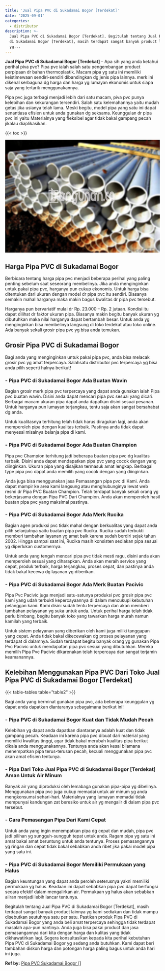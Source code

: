 ```yaml
---
title: 'Jual Pipa PVC di Sukadamai Bogor [Terdekat]'
date: '2025-09-01'
categories:
  - distributor
description: >-
  Jual Pipa PVC di Sukadamai Bogor [Terdekat]. Begitulah tentang Jual Pipa PVC
  di Sukadamai Bogor [Terdekat], masih terdapat sangat banyak product lainnya
  yg...
---
```


**Jual Pipa PVC di Sukadamai Bogor \[Terdekat\]** – Apa sih yang anda ketahui perihal piva pvc? Pipa pvc ialah salah satu pengembangan product perpipaan dr bahan thermoplastik. Macam pipa yg satu ini memiliki keistimewaan sendiri-sendiri dibandingkan dg jenis pipa lainnya. merk ini dikenal serbaguna dg harga dan harga yg lumayan ekonomis untuk siapa saja yang tertarik menggunakannya.

Pipa pvc juga terbagi menjadi lebih dari satu macam, piva pvc punya kelebihan dan kekurangan tersendiri. Salah satu kelemahannya yaitu mudah getas jika usianya telah lama. Meski begitu, model pipa yang satu ini dapat senantiasa efisien untuk anda gunakan dg seksama. Keunggulan dr pipa pvc ini yaitu Materialnya yang fleksibel agar tidak bakal gampang pecah jikalau diaplikasikan.

{{< toc >}}

![Jual Pipa PVC di Sukadamai Bogor [Terdekat]](/images/jaul-pipa-pvc-51.png)

## Harga Pipa PVC di Sukadamai Bogor

Berbicara tentang harga pipa pvc menjadi beberapa perihal yang paling penting sebelum saat seseorang membelinya. Jika anda menginginkan untuk pakai pipa pvc, harganya pun cukup ekonomis. Untuk harga bisa ditentukan dari ukuran dengan model dr pipa pvc itu sendiri. Biasanya semakin mahal harganya maka makin bagus kwalitas dr pipa pvc tersebut.

Harganya pun bervariatif mulai dr Rp. 23.000 – Rp. 2 jutaan. Kondisi itu dapat dilihat dr faktor ukuran pipa. Biasanya makin begitu banyak ukuran yg dibutuhkan maka nilai harganya dapat bertambah besar. Untuk anda yg menginginkan bisa membelinya langsung di toko terdekat atau toko online. Ada banyak sekali grosir pipa pvc yg bisa anda temukan.

## Grosir Pipa PVC di Sukadamai Bogor

Bagi anda yang menginginkan untuk pakai pipa pvc, anda bisa melacak grosir pvc yg amat terpercaya. Salahsatu distributor pvc terpercaya yg bisa anda pilih seperti halnya berikut!

### \- Pipa PVC di Sukadamai Bogor Ada Buatan Wavin

Bagian grosir merk pipa pvc terpercaya yang dapat anda gunakan ialah Pipa pvc buatan wavin. Disini anda dapat mencari pipa pvc sesuai yang dicari. Berbagai macam ukuran pipa dapat anda dapatkan disini sesuai pesanan. Untuk harganya pun lumayan terjangkau, tentu saja akan sangat bersahabat dg anda.

Untuk kualitasnya terhitung telah tidak harus diragukan lagi, anda akan memperoleh pipa dengan kualitas terbaik. Pastinya anda tidak dapat menyesal misalnya belanja pipa di kami.

### \- Pipa PVC di Sukadamai Bogor Ada Buatan Champion

Pipa pvc Champion terhitung jadi beberapa buatan pipa pvc dg kualitas terbaik. Disini anda dapat mendapatkan pipa pvc yang cocok dengan yang diinginkan. Ukuran pipa yang disajikan termasuk amat lengkap. Berbagai type pipa pvc dapat anda memilih yang cocok dengan yang diinginkan.

Anda juga bisa menggunakan jasa Pemasangan pipa pvc di Kami. Anda dapat mampir ke area kami langsung atau menghubunginya lewat web resmi dr Pipa PVC Buatan Champion. Telah terdapat banyak sekali orang yg bekerjasama dengan Pipa PVC Dari Champion. Anda akan memperoleh hasil buatan pipa pvc yang maksimal pastinya.

### \- Pipa PVC di Sukadamai Bogor Ada Merk Rucika

Bagian agen produksi pvc tidak mahal dengan berkualitas yang dapat anda pilih selanjutnya yaitu buatan pipa pvc Rucika. Rucika sudah terbukti memberi tambahan layanan yg amat baik karena sudah berdiri sejak tahun 2002. Hingga sampai saat ini, Rucika masih konsisten sediakan pipa sesuai yg diperlukan customernya.

Untuk anda yang tengah mencari pipa pvc tidak mesti ragu, disini anda akan memperoleh sesuai yang diharapkan. Anda akan meraih service yang cepat, produk terbaik, harga terjangkau, proses cepat, dan pastinya anda tidak bakal kecewa dg layanan yg diberikan.

### \- Pipa PVC di Sukadamai Bogor Ada Merk Buatan Pacivic

Pipa Pvc Pacivic juga menjadi satu-satunya produksi pvc grosir pipa pvc kami yang udah terbukti kepercayaannya di dalam mencukupi kebutuhan pelanggan kami. Kami disini sudah tentu terpercaya dan akan memberi tambahan pelayanan yg suka untuk anda. Untuk perihal harga telah tidak perlu bimbang, begitu banyak toko yang tawarkan harga murah namun kamilah yang terbaik.

Untuk sistem pelayanan yang diberikan oleh kami juga miliki tanggapan yang cepat. Anda tidak bakal dikecewakan dg proses pelayanan yang terdapat di dalamnya. Sudah terdapat begitu banyak orang yg gunakan Pipa Pvc Pacivic untuk mendapatan pipa pvc sesuai yang dibutuhkan. Mereka memilih Pipa Pvc Pacivic dikarenakan telah terpercaya dan sangat terjamin keamanannya.

## Kelebihan Menggunakan Pipa PVC Dari Toko Jual Pipa PVC di Sukadamai Bogor \[Terdekat\]

{{< table-tables table="table2" >}}

Bagi anda yang berminat gunakan pipa pvc, ada beberapa keunggulan yg dapat anda dapatkan diantaranya sebagaimana berikut ini!

### \- Pipa PVC di Sukadamai Bogor Kuat dan Tidak Mudah Pecah

Kelebihan yg dapat anda dapatkan diantaranya adalah kuat dan tidak gampang pecah. Keadaan ini karena pipa pvc dibuat dari material yang memiliki kwalitas tinggi, agar tidak bakal merubah kualitas pipa berikut dikala anda menggunakannya. Tentunya anda akan kesal bilamana menempatkan pipa terus-terusan pecah, kecuali menggunakan pipa pvc akan amat efisien tentunya.

### \- Pipa Dari Toko Jual Pipa PVC di Sukadamai Bogor \[Terdekat\] Aman Untuk Air Minum

Banyak air yang diproduksi oleh lemabaga gunakan pipa-pipa yg dibelinya. Menggunakan pipa pvc juga cukup memadai untuk air minum yg anda mengkonsumsi sehari-hari. Materialnya yang lumayan memadai tidak mempunyai kandungan zat beresiko untuk air yg mengalir di dalam pipa pvc tersebut.

### \- Cara Pemasangan Pipa Dari Kami Cepat

Untuk anda yang ingin menempatkan pipa dg cepat dan mudah, pipa pvc jadi pilihan yg sungguh-sungguh tepat untuk anda. Ragam pipa yg satu ini amat bakal amat beruntung untuk anda tentunya. Proses pemasangannya yg ringan dan cepat tidak bakal sebabkan anda ribet jika pakai model pipa yang satu ini.

### \- Pipa PVC di Sukadamai Bogor Memiliki Permukaan yang Halus

Bagian keuntungan yang dapat anda peroleh seterusnya yakni memiliki permukaan yg halus. Keadaan ini dapat sebabkan pipa pvc dapat berfungsi secara efektif dalam mengalirkan air. Permukaan yg halus akan sebabkan aliran menjadi lebih lancar tentunya.

Begitulah tentang Jual Pipa PVC di Sukadamai Bogor \[Terdekat\], masih terdapat sangat banyak product lainnya yg kami sediakan dan tidak mampu disebutkan seutuhnya satu per satu. Pastikan produk Pipa PVC di Sukadamai Bogor yang anda beli amat terpercaya sehingga tidak terdapat masalah apa-pun nantinya. Anda juga bisa pakai product dan jasa pemasangannya dari kita dengan harga dan kulitas yang tidak dikhawatirkan lagi. Segera konsultasikan kepada kita perihal kebutuhan Pipa PVC di Sukadamai Bogor yg sedang anda butuhkan. Kami dapat beri tambahan diskon harga dan potongan harga paling bagus untuk anda hari ini juga.

**Ref by:** [Pipa PVC Sukadamai Bogor []](https://id.wikipedia.org/wiki/Pipa)
